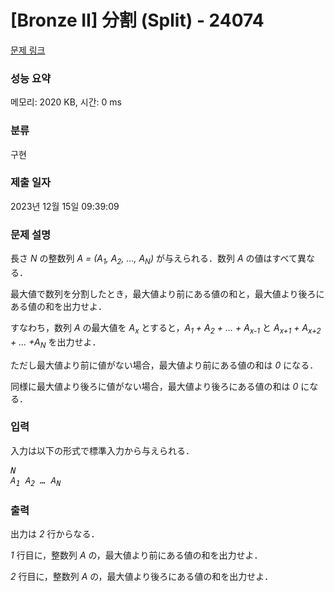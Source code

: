 # [Bronze II] 分割 (Split) - 24074 

[문제 링크](https://www.acmicpc.net/problem/24074) 

### 성능 요약

메모리: 2020 KB, 시간: 0 ms

### 분류

구현

### 제출 일자

2023년 12월 15일 09:39:09

### 문제 설명

<p>長さ <var>N</var> の整数列 <var>A = (A<sub>1</sub>, A<sub>2</sub>, ..., A<sub>N</sub>)</var> が与えられる．数列 <var>A</var> の値はすべて異なる．</p>

<p>最大値で数列を分割したとき，最大値より前にある値の和と，最大値より後ろにある値の和を出力せよ．</p>

<p>すなわち，数列 <var>A</var> の最大値を <var>A<sub>x</sub></var> とすると，<var>A<sub>1</sub> + A<sub>2</sub> + … + A<sub>x-1</sub></var> と <var>A<sub>x+1</sub> + A<sub>x+2</sub> + … +A<sub>N</sub></var> を出力せよ．</p>

<p>ただし最大値より前に値がない場合，最大値より前にある値の和は <var>0</var> になる．</p>

<p>同様に最大値より後ろに値がない場合，最大値より後ろにある値の和は <var>0</var> になる．</p>

### 입력 

 <p>入力は以下の形式で標準入力から与えられる．</p>

<pre><var>N</var>
<var>A<sub>1</sub></var> <var>A<sub>2</sub></var> <var>…</var> <var>A<sub>N</sub></var></pre>

### 출력 

 <p>出力は <var>2</var> 行からなる．</p>

<p><var>1</var> 行目に，整数列 <var>A</var> の，最大値より前にある値の和を出力せよ．</p>

<p><var>2</var> 行目に，整数列 <var>A</var> の，最大値より後ろにある値の和を出力せよ．</p>

